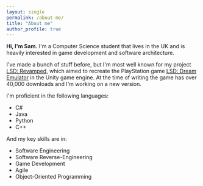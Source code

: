 ```yaml
---
layout: single
permalink: /about-me/
title: "About me"
author_profile: true
---
```


**Hi, I'm Sam.** I'm a Computer Science student that lives in the UK and is heavily interested in game development and software architecture.

I've made a bunch of stuff before, but I'm most well known for my project [LSD: Revamped](http://lsdrevamped.net), which aimed to recreate the PlayStation game [LSD: Dream Emulator](https://en.wikipedia.org%2Fwiki%2FLSD_(video_game)) in the Unity game engine. At the time of writing the game has over 40,000 downloads and I'm working on a new version.

I'm proficient in the following languages:
* C#
* Java
* Python
* C++

And my key skills are in:
* Software Engineering
* Software Reverse-Engineering
* Game Development
* Agile
* Object-Oriented Programming
